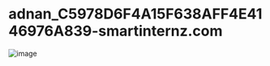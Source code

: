# adnan_C5978D6F4A15F638AFF4E4146976A839-smartinternz.com

![image](https://github.com/AdnanAbdulAzeez/adnan_C5978D6F4A15F638AFF4E4146976A839-smartinternz.com/assets/149295728/3f6217dd-0242-416e-94e8-60f4ccbb6a13)
